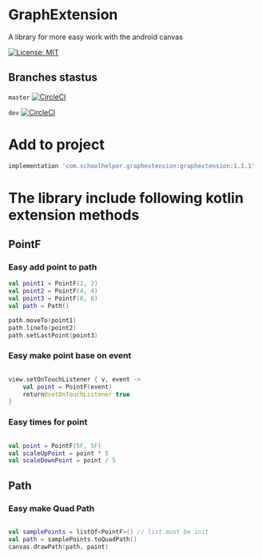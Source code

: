 # GraphExtension
A library for more easy work with the android canvas

[![License: MIT](https://img.shields.io/badge/License-MIT-yellow.svg)](https://opensource.org/licenses/MIT)

## Branches stastus
`master` [![CircleCI](https://circleci.com/gh/jordan1997/androidgraphextension/tree/master.svg?style=svg)](https://circleci.com/gh/jordan1997/androidgraphextension/tree/master)

`dev` [![CircleCI](https://circleci.com/gh/jordan1997/androidgraphextension/tree/dev.svg?style=svg)](https://circleci.com/gh/jordan1997/androidgraphextension/tree/dev)

# Add to project
```groovy
implementation 'com.schoolhelper.graphextension:graphextension:1.1.1'
```

# The library include following kotlin extension methods

## PointF

### Easy add point to path

```kotlin
val point1 = PointF(2, 2)
val point2 = PointF(4, 4)
val point3 = PointF(6, 6)
val path = Path()

path.moveTo(point1)
path.lineTo(point2)
path.setLastPoint(point3)

```

### Easy make point base on event
```kotlin

view.setOnTouchListener { v, event ->
	val point = PointF(event)
	return@setOnTouchListener true
}

```

### Easy times for point
```kotlin

val point = PointF(5F, 5F)
val scaleUpPoint = point * 5
val scaleDownPoint = point / 5

```
## Path

### Easy make Quad Path

```kotlin

val samplePoints = listOf<PointF>() // list must be init
val path = samplePoints.toQuadPath()
canvas.drawPath(path, paint)

```
